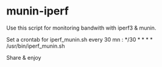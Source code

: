 # munin-iperf
Use this script for monitoring bandwith with iperf3 & munin.

Set a crontab for iperf_munin.sh every 30 mn :
*/30 * * * *    /usr/bin/iperf_munin.sh

Share & enjoy
